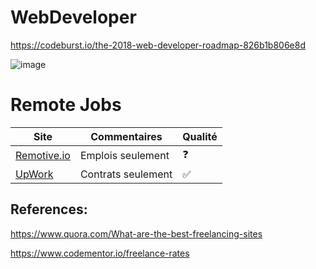 



# WebDeveloper

https://codeburst.io/the-2018-web-developer-roadmap-826b1b806e8d

![image](https://miro.medium.com/max/2198/1*_wZhhTstI_DCebB2fK2c5g.png)


# Remote Jobs




| Site                               | Commentaires                              | Qualité               |
|------------------------------------|-------------------------------------------|-----------------------|
| [Remotive.io](https://remotive.io) | Emplois seulement                         | :question:            |
| [UpWork](https://upwork.com)       | Contrats seulement                        | :white_check_mark:    |

## References:

https://www.quora.com/What-are-the-best-freelancing-sites

https://www.codementor.io/freelance-rates




